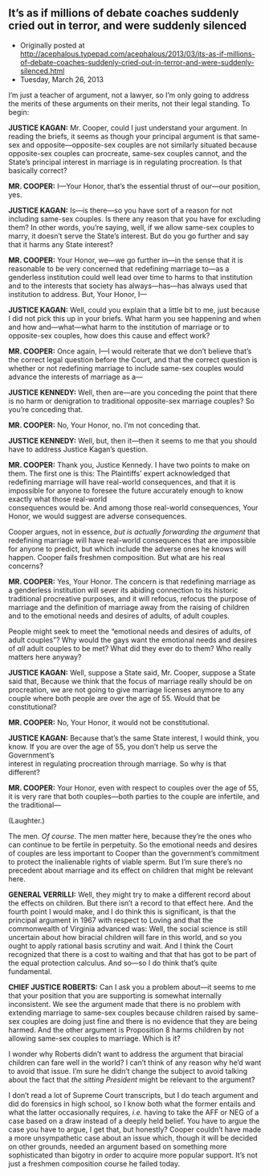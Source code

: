 ## It’s as if millions of debate coaches suddenly cried out in terror, and were suddenly silenced

 * Originally posted at http://acephalous.typepad.com/acephalous/2013/03/its-as-if-millions-of-debate-coaches-suddenly-cried-out-in-terror-and-were-suddenly-silenced.html
 * Tuesday, March 26, 2013



I’m just a teacher of argument, not a lawyer, so I’m only going to 
address the merits of these arguments on their merits, not their legal 
standing. To begin:

**JUSTICE  KAGAN:** Mr. Cooper, could I just
 understand your argument. In reading  the briefs, it seems as though 
your principal argument is that same-sex  and opposite—opposite-sex 
couples are not similarly situated because  opposite-sex couples can 
procreate, same-sex couples cannot, and the  State’s principal interest 
in marriage is in regulating procreation. Is  that basically correct?

**MR. COOPER:** I—Your Honor, that’s the essential thrust of our—our position, yes.

**JUSTICE KAGAN:** Is—is there—so you have sort of a 
reason for not  including same-sex couples. Is there any reason that you
 have for  excluding them? In other words, you’re saying, well, if we 
allow  same-sex couples to marry, it doesn’t serve the State’s interest.
 But do  you go further and say that it harms any State interest?

**MR.  COOPER:** Your Honor, we—we go further in—in the 
sense that it is  reasonable to be very concerned that redefining 
marriage to—as a  genderless institution could well lead over time to 
harms to that  institution and to the interests that society has 
always—has—has always  used that institution to address. But, Your 
Honor, I—

**JUSTICE  KAGAN:** Well, could you explain that a 
little bit to me, just because I  did not pick this up in your briefs. 
What harm you see happening and  when and how and—what—what harm to the 
institution of marriage or to  opposite-sex couples, how does this cause
 and effect work?

**MR.  COOPER:** Once again, I—I would reiterate that we
 don’t believe that’s the  correct legal question before the Court, and 
that the correct question  is whether or not redefining marriage to 
include same-sex couples would  advance the interests of marriage as a—

**JUSTICE KENNEDY:** Well,  then are—are you conceding 
the point that there is no harm or  denigration to traditional 
opposite-sex marriage couples? So you’re  conceding that.

**MR. COOPER:** No, Your Honor, no. I’m not conceding that.

**JUSTICE KENNEDY:** Well, but, then it—then it seems to me that you should have to address Justice Kagan’s question.

**MR. COOPER:** Thank you, Justice Kennedy. I have two 
points to make on  them. The first one is this: The Plaintiffs’ expert 
acknowledged that  redefining marriage will have real-world 
consequences, and that it is  impossible for anyone to foresee the 
future accurately enough to know  exactly what those real-world  
consequences would be. And among those  real-world consequences, Your 
Honor, we would suggest are adverse  consequences.

Cooper argues, not in essence, _but is actually forwarding the argument_ that
 redefining marriage  will have real-world consequences that are 
impossible for anyone to  predict, but which include the adverse ones he
 knows will happen. Cooper fails freshmen composition. But what are his 
real concerns?

**MR.  COOPER:** Yes, Your Honor. The 
concern is that redefining marriage as a  genderless institution will 
sever its abiding connection to its historic  traditional procreative 
purposes, and it will refocus, refocus the  purpose of marriage and the 
definition of marriage away from the raising  of children and to the 
emotional needs and desires of adults, of adult  couples.

People might seek to meet the “emotional needs and desires of adults,
 of adult couples”? Why would the gays want the emotional needs and 
desires of _all_ adult couples to be met? What did they ever do to them? Who really matters here anyway?

**JUSTICE  KAGAN:** Well, suppose a State 
said, Mr. Cooper, suppose a State said  that, Because we think that the 
focus of marriage really should be on  procreation, we are not going to 
give marriage licenses anymore to any  couple where both people are over
 the age of 55. Would that be constitutional?  

**MR. COOPER:** No, Your Honor, it would not be constitutional.  

**JUSTICE  KAGAN:**
 Because that’s the same State interest, I would think, you know.  If 
you are over the age of 55, you don’t help us serve the Government’s  
interest in regulating procreation through marriage. So why is that  
different?  

**MR.  COOPER:** Your
 Honor, even with respect to couples over the age of 55, it  is very 
rare that both couples—both parties to the couple are  infertile, and 
the traditional—  

(Laughter.)

The men. _Of course_. The men matter here, because they’re the
 ones who can continue to be fertile in perpetuity. So the emotional
 needs and desires of couples are less important to Cooper than the government’s 
commitment to protect the inalienable rights of viable sperm. But I’m 
sure there’s no precedent about marriage and its effect on children that
 might be relevant here.

**GENERAL VERRILLI:** Well, they might try 
to make a different record about  the effects on children. But there 
isn’t a record to that effect here.  And the fourth point I would make, 
and I do think this is significant,  is that the principal argument in 
1967 with respect to Loving and that  the commonwealth of Virginia 
advanced was: Well, the social science is  still uncertain about how 
biracial children will fare in this world, and  so you ought to apply 
rational basis scrutiny and wait. And I think the  Court recognized that
 there is a cost to waiting and that that has got  to be part of the 
equal protection calculus. And so—so I do think that’s  quite 
fundamental.  

**CHIEF  JUSTICE ROBERTS:**
 Can I ask you a problem about—it seems to me that your  position that 
you are supporting is somewhat internally inconsistent.  We see the 
argument made that there is no problem with extending  marriage to 
same-sex couples because children raised by same-sex couples  are doing 
just fine and there is no evidence that they are being  harmed. And the 
other argument is Proposition 8 harms children by not  allowing same-sex
 couples to marriage. Which is it?

I wonder why Roberts didn’t want to address the argument that 
biracial children can fare well in the world? I can’t think of any 
reason why he’d want to avoid that issue. I’m sure he didn’t change the 
subject to avoid talking about the fact that _the sitting President_ might be relevant to the argument?

I don’t read a lot of Supreme Court transcripts, but I do teach 
argument and did do forensics in high school, so I know both what the 
former entails and what the latter occasionally requires, _i.e._ having
 to take the AFF or NEG of a case based on a draw instead of a deeply 
held belief. You have to argue the case you have to argue, I get that, 
but honestly? Cooper couldn’t have made a more unsympathetic case about 
an issue which, though it will be decided on other grounds, needed an 
argument based on something more sophisticated than bigotry in order to 
acquire more popular support. It’s not just a freshmen composition 
course he failed today.

		
